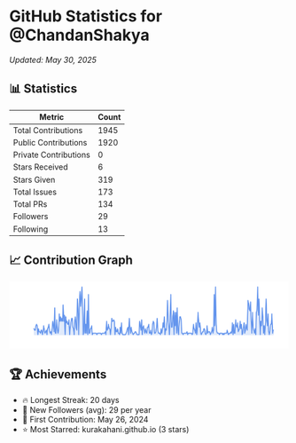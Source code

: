 # GitHub Statistics for @ChandanShakya
*Updated: May 30, 2025*

## 📊 Statistics
| Metric | Count |
|--------|--------|
| Total Contributions | 1945 |
| Public Contributions | 1920 |
| Private Contributions | 0 |
| Stars Received | 6 |
| Stars Given | 319 |
| Total Issues | 173 |
| Total PRs | 134 |
| Followers | 29 |
| Following | 13 |

## 📈 Contribution Graph

![Contribution Graph](./contribution_graph.png)

## 🏆 Achievements

- 🔥 Longest Streak: 20 days
- 👥 New Followers (avg): 29 per year
- 📅 First Contribution: May 26, 2024
- ⭐ Most Starred: kurakahani.github.io (3 stars)
